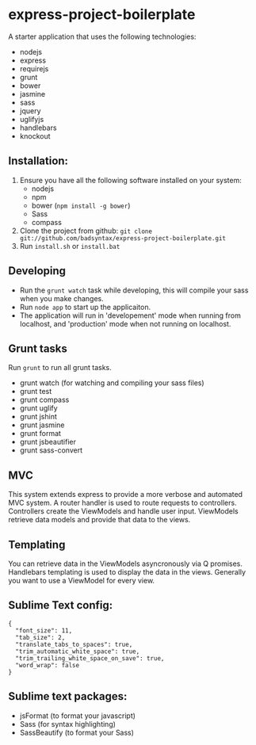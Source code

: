 # express-project-boilerplate

A starter application that uses the following technologies:

* nodejs
* express
* requirejs
* grunt
* bower
* jasmine
* sass
* jquery
* uglifyjs
* handlebars
* knockout

## Installation:

1. Ensure you have all the following software installed on your system:
    * nodejs
    * npm
    * bower (`npm install -g bower`)
    * Sass
    * compass
2. Clone the project from github: `git clone git://github.com/badsyntax/express-project-boilerplate.git`
3. Run `install.sh` or `install.bat`

## Developing

* Run the `grunt watch` task while developing, this will compile your sass when you make changes.
* Run `node app` to start up the applicaiton.
* The application will run in 'developement' mode when running from localhost, and 'production' mode when not running on localhost.

## Grunt tasks

Run `grunt` to run all grunt tasks.

* grunt watch (for watching and compiling your sass files)
* grunt test
* grunt compass
* grunt uglify
* grunt jshint
* grunt jasmine
* grunt format
* grunt jsbeautifier
* grunt sass-convert

## MVC

This system extends express to provide a more verbose and automated MVC system. A router handler is used to
route requests to controllers. Controllers create the ViewModels and handle user input. ViewModels retrieve data
models and provide that data to the views.

## Templating

You can retrieve data in the ViewModels asyncronously via Q promises.
Handlebars templating is used to display the data in the views. Generally you want to use a ViewModel for every view.

## Sublime Text config:

    {
      "font_size": 11,
      "tab_size": 2,
      "translate_tabs_to_spaces": true,
      "trim_automatic_white_space": true,
      "trim_trailing_white_space_on_save": true,
      "word_wrap": false
    }

## Sublime text packages:

* jsFormat (to format your javascript)
* Sass (for syntax highlighting)
* SassBeautify (to format your Sass)
